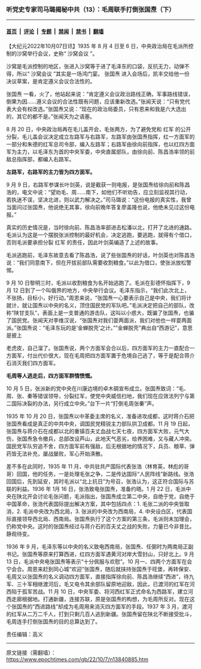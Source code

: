### 听党史专家司马璐揭秘中共（13）：毛周联手打倒张国焘（下）

---

#### [首页](../../../..?n13840885) &nbsp;|&nbsp; [评论](../../../../../epoch-comment?n13840885) &nbsp;|&nbsp; [专题](../../../../../epoch-special?n13840885) &nbsp;|&nbsp; [禁闻](../../../../../epoch-news?n13840885) &nbsp;|&nbsp; [禁书](../../../../../books?n13840885) &nbsp;|&nbsp; [翻墙](https://github.com/gfw-breaker/nogfw/blob/master/README.md?n13840885)


<div class="post_content" id="artbody" itemprop="articleBody">
 <!-- article content begin -->
 <p>
  【大纪元2022年10月07日讯】1935 年 8 月 4 日至 6 日，中央政治局在毛派所控制的沙窝举行会议，史称“
  <ok href="https://www.epochtimes.com/gb/tag/%E6%B2%99%E7%AA%9D%E4%BC%9A%E8%AE%AE.html">
   沙窝会议
  </ok>
  ”。
 </p>
 <p>
  沙窝是毛派控制的地区，张进入沙窝等于进了毛泽东的口袋，反抗无力，动弹不得，所以“
  <ok href="https://www.epochtimes.com/gb/tag/%E6%B2%99%E7%AA%9D%E4%BC%9A%E8%AE%AE.html">
   沙窝会议
  </ok>
  ”其实是一场鸿门宴。
  <ok href="https://www.epochtimes.com/gb/tag/%E5%BC%A0%E5%9B%BD%E7%84%98.html">
   张国焘
  </ok>
  进入会场后，凯丰交给他一份决议草案，是肯定遵义会议合法性的。
 </p>
 <p>
  <ok href="https://www.epochtimes.com/gb/tag/%E5%BC%A0%E5%9B%BD%E7%84%98.html">
   张国焘
  </ok>
  一看，火了，他站起来说：“肯定遵义会议政治路线正确，军事路线错误，倒果为因……遵义会议的合法性既有问题，应该重新改选。”张闻天说：“只有党代表大会有权改选。”张国焘又说：“现在的政治局委员，只有恩来和我是六大选出的，其它的都不是。”张闻天为之语塞。
 </p>
 <p>
  8 月 20 日，中央政治局再在毛儿盖开会，毛张两方，为了避免党和
  <ok href="https://www.epochtimes.com/gb/tag/%E7%BA%A2%E5%86%9B.html">
   红军
  </ok>
  的公开分裂，毛儿盖会议决定成立左路军与右路军，左路军由张国焘指挥，红一方面军的一部分和朱德的红军总司令部，编入左路军；右路军由徐向前指挥，也以红四方面军为主力，以毛泽东为首的中央军委，中央直属部队，由徐向前、陈昌浩率领的前敌总指挥部，都编入右路军。
 </p>
 <p>
  <strong>
   左路军，右路军的主力皆为四方面军。
  </strong>
 </p>
 <p>
  9 月 9 日，右路军参谋长叶剑英，说是截获一则电报，是张国焘给徐向前和陈昌浩的，电文中说：“望劝毛、周……南下，如他们不听劝告，应立刻监视其行动，若执迷不误，坚决北进，则以武力解决之。”司马璐说：“这份电报的真实性，我曾当面问过张国焘，他说绝无其事，徐向前晚年答复廖盖隆也说，他绝未见过这份电报。”
 </p>
 <p>
  真实的历史情况是，当时徐向前、陈昌浩率部进击松潘以北，打开了北进的通路。毛派认为这是一个摆脱张派控制的最好机会，决定逃跑，要逃跑，就得有个借口，否则毛派要承担分裂
  <ok href="https://www.epochtimes.com/gb/tag/%E7%BA%A2%E5%86%9B.html">
   红军
  </ok>
  的责任，因此叶剑英编造了上述的故事。
 </p>
 <p>
  毛派逃跑前，毛泽东故意去看了陈昌浩，说了些张国焘的好话，叶剑英也对陈昌浩说：“我们同意南下，但在开拔前部队需要收割粮食。”以此为借口，使张派放松警惕。
 </p>
 <p>
  9 月 10 日黎明三时，毛派以收割粮食为名开始逃跑了。毛派在彭德怀指挥下，9 月 12 日到了一个叫俄界的地方，中央举行会议。毛泽东指示，“我们此次北上，不张扬，目标小，好行动。”周恩来说，“张国焘一心要表示自己是中央，我们将计就计，就让国焘以中央的名义，顶住国民党的军队吧。”毛派决定把自己的部队，改称“陕甘支队”，表面上是一支普通的游击队，这叫以小惑大，既骗了张国焘，也骗了国民党。张闻天对李维汉说，“张国焘对我们耍两面派，我们对他也一样耍两面派。”张国焘说：“毛泽东玩的是‘金蝉脱壳’之计。”“金蝉脱壳”典出自“西游记”，意思是披上
 </p>
 <p>
  老虎皮，自己溜了。张国焘说，两个方面军会合以后，四方面军的主力一直配合一方面军，付出代价很大，现在毛周把四方面军置于危境自己逃了，等于是配合蒋介石消灭我们四方面军。
 </p>
 <p>
  <strong>
   毛周等人逃走后，四方面军群情愤慨。
  </strong>
 </p>
 <p>
  10 月 5 日，张派新的党中央在川康边境的卓木碉宣布成立。张国焘致词：“毛、周、张、秦等错误领导，分裂红军，使党中央威信扫地，我们现在应效法列宁与第二国际决裂的办法，另行成立中央。”台下一片“打倒毛周张秦”声。
 </p>
 <p>
  1935 年 10 月 20 日，张国焘以中革委主席的名义，准备进攻成都，这时蒋介石把张国焘看成是真正的中共中央，调国民党精锐主力部队拱卫成都。11 月 19 日起，张国焘与蒋介石在成都以北的重镇百夫丈血战七天七夜，四方面军大败，元气大伤，张国焘急令撤兵，总部改设芦山，此地天气恶劣，给养困难，又与藏人冲突。国民党军队穷追不舍，四方面军前有强敌，后无根据地的情况下，兵员、粮草、弹药皆无法补充，屡战屡败，军心开始涣散。
 </p>
 <p>
  差不多在此同时，1935 年 11 月，中共驻共产国际代表张浩（林育英，林彪的哥哥）回国，他的任务，一是处理毛张之争，二是传达国际“人民阵线”新路线。张浩回国后，先到延安，其时毛派以“北上抗日”为号召，张浩认为，这正符合国际与苏联的利益。1936 年 1月 16 日，张浩致电张国焘，准备约晤。1 月 22 日，毛派中央在陕北开会讨论毛张问题，毛派指出，张国焘成立第二中央，自绝于党，自绝于中国革命，张浩代表国际提出解决方案，其中包括四点：1. 毛张二派的中央皆取消，2. 毛派中央改为西北局，3. 张派的中央改为西南局，4. 中央设白区，代表国际直接领导西北局、西南局。张国焘执行了这个方案的第三条，毛派则未加理会，仍称党中央。这时的张国焘经过与蒋介石的百夫丈之战的失败，力量已今非昔比。静观待变。
 </p>
 <p>
  1936 年 9 月，毛泽东等以中央的名义致电西南局，张国焘、任弼时为两南局正副书记。张国焘等原来打算西进，红四方面军遇黄河对岸大雪封山，只好北上。9 月 13 日，毛派中央电张国焘等表示“十分佩服与欢慰”。10 月一、四两个方面军在会宁会合。周恩来赶到同心城“欢迎”张国焘，随后就挟持张国焘于旺堡，再转保安、毛周又以张国焘的名义调动四方面军，直接指挥徐向前、陈昌浩继续“西进”，待九军、三十军相继渡河后，毛又电令其余部队留原地迎敌，因此，已渡河的红军在河西陷于孤军苦战。11 月 10 日，中央军委、将河西红军正式命名为西路军，建立河西走廊根据地。打通新疆，连接苏联，原是张国焘的构想，为毛周所反对。现在这个张国焘的“西进路线”却成为毛周用来消灭四方面军的手段。1937 年 3 月，渡河的红军从二万二千人，打到只剩几百人逃到新疆。张国焘留在陕北不断接受批斗，毛周连手打倒张国焘的目的总算达到了。
 </p>
 <p>
  责任编辑：高义
 </p>
 <!-- article content end -->
 <div id="below_article_ad">
 </div>
</div>


---

原文链接（需翻墙）：https://www.epochtimes.com/gb/22/10/7/n13840885.htm